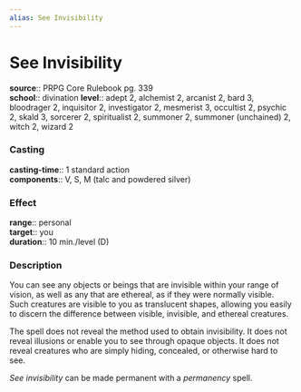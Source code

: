 ```yaml
---
alias: See Invisibility
---
```


# See Invisibility 

**source**:: PRPG Core Rulebook pg. 339  
**school**:: divination
**level**:: adept 2, alchemist 2, arcanist 2, bard 3, bloodrager 2, inquisitor 2, investigator 2, mesmerist 3, occultist 2, psychic 2, skald 3, sorcerer 2, spiritualist 2, summoner 2, summoner (unchained) 2, witch 2, wizard 2

### Casting 

**casting-time**:: 1 standard action  
**components**:: V, S, M (talc and powdered silver)

### Effect 

**range**:: personal  
**target**:: you  
**duration**:: 10 min./level (D)

### Description 

You can see any objects or beings that are invisible within your range of vision, as well as any that are ethereal, as if they were normally visible. Such creatures are visible to you as translucent shapes, allowing you easily to discern the difference between visible, invisible, and ethereal creatures.  
  
The spell does not reveal the method used to obtain invisibility. It does not reveal illusions or enable you to see through opaque objects. It does not reveal creatures who are simply hiding, concealed, or otherwise hard to see.  
  
*See invisibility* can be made permanent with a *permanency* spell.

